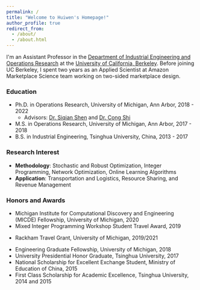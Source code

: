 ```yaml
---
permalink: /
title: "Welcome to Huiwen's Homepage!"
author_profile: true
redirect_from: 
  - /about/
  - /about.html
---
```


I'm an Assistant Professor in the [Department of Industrial Engineering and Operations Research](https://ieor.berkeley.edu/) at the [University of California, Berkeley](https://www.berkeley.edu/). Before joining UC Berkeley, I spent two years as an Applied Scientist at Amazon Marketplace Science team working on two-sided marketplace design.

### Education
- Ph.D. in Operations Research, University of Michigan, Ann Arbor, 2018 - 2022
  * Advisors: [Dr. Siqian Shen](https://websites.umich.edu/~siqian/index.html) and [Dr. Cong Shi](https://congshi-research.github.io/)
- M.S. in Operations Research, University of Michigan, Ann Arbor, 2017 - 2018
- B.S. in Industrial Engineering, Tsinghua University, China, 2013 - 2017

### Research Interest
- **Methodology**: Stochastic and Robust Optimization, Integer Programming, Network Optimization, Online Learning Algorithms 
- **Application**: Transportation and Logistics, Resource Sharing, and Revenue Management 

### Honors and Awards
- Michigan Institute for Computational Discovery and Engineering (MICDE) Fellowship, University of Michigan, 2020 
- Mixed Integer Programming Workshop Student Travel Award, 2019
* Rackham Travel Grant, University of Michigan, 2019/2021
- Engineering Graduate Fellowship, University of Michigan, 2018
- University Presidential Honor Graduate, Tsinghua University, 2017 
- National Scholarship for Excellent Exchange Student, Ministry of Education of China, 2015
- First Class Scholarship for Academic Excellence, Tsinghua University, 2014 and 2015

